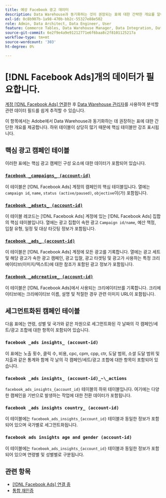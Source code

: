 ```yaml
---
title: 예상 Facebook 광고 데이터
description: Data Warehouse과 동기화하는 것이 권장되는 표에 대한 간략한 개요를 알아봅니다
exl-id: 0c8b907b-1a98-470b-bb2c-55327e88e502
role: Admin, Data Architect, Data Engineer, User
feature: Commerce Tables, Data Warehouse Manager, Data Integration, Data Import/Export
source-git-commit: 6e2f9e4a9e91212771e6f6baa8c2f8101125217a
workflow-type: tm+mt
source-wordcount: '303'
ht-degree: 0%

---
```


# [!DNL Facebook Ads]개의 데이터가 필요합니다.

[계정 [!DNL Facebook Ads] 연결](../integrations/facebook-ads.md)한 후 [Data Warehouse 관리자](../../../data-analyst/data-warehouse-mgr/tour-dwm.md)를 사용하여 분석할 관련 데이터 필드를 쉽게 추적할 수 있습니다.

이 항목에서는 Adobe에서 Data Warehouse과 동기화하는 데 권장하는 표에 대한 간단한 개요를 제공합니다. 하위 테이블이 상당히 많기 때문에 핵심 테이블만 강조 표시됩니다.

## 핵심 광고 캠페인 테이블

이러한 표에는 핵심 광고 캠페인 구성 요소에 대한 데이터가 포함되어 있습니다.

### [`facebook _campaigns_ (account-id)`](https://developers.facebook.com/docs/marketing-api/reference/ad-campaign-group)

이 테이블은 [!DNL Facebook Ads] 계정의 캠페인의 핵심 테이블입니다. 열에는 `campaign id`, `name`, `status (active/paused)`, `objective`이(가) 포함됩니다.

### [`facebook _adsets_ (account-id)`](https://developers.facebook.com/docs/marketing-api/reference/ad-campaign)

이 테이블 레코드는 [!DNL Facebook Ads] 계정에 있는 [!DNL Facebook Ads] 집합의 핵심 테이블입니다. 열에는 광고 집합이 속한 광고 `Campaign id/name`, 예산 책정, 입찰 유형, 일정 및 대상 타깃팅 정보가 포함됩니다.

### [`facebook _ads_ (account-id)`](https://developers.facebook.com/docs/marketing-api/reference/adgroup)

이 테이블은 [!DNL Facebook Ads] 계정에 모든 광고를 기록합니다. 열에는 광고 세트 및 해당 광고가 속한 광고 캠페인, 광고 입찰, 광고 타겟팅 및 광고가 사용하는 특정 크리에이티브(이미지/텍스트)에 대한 참조가 포함된 광고 정보가 포함됩니다.

### [`facebook _adcreative_ (account-id)`](https://developers.facebook.com/docs/marketing-api/reference/ad-creative)

이 테이블은 [!DNL Facebook Ads]에서 사용되는 크리에이티브를 기록합니다. 크리에이티브에는 크리에이티브 이름, 설명 및 적절한 경우 관련 이미지 URL이 포함됩니다.

## 세그먼트화된 캠페인 테이블

다음 표에는 연령, 성별 및 국가와 같은 차원으로 세그먼트화된 각 날짜의 각 캠페인/세트/광고 조합에 대한 항목이 포함되어 있습니다.

### `facebook _ads insights_ (account-id)`

이 표에는 노출 횟수, 클릭 수, 비용, cpc, cpm, cpp, ctr, 도달 범위, 소셜 도달 범위 및 지출과 같은 통계와 함께 각 날의 각 캠페인/세트/광고 조합에 대한 항목이 포함되어 있습니다.

### `facebook _ads insights_ (account-id)_~\_actions`

`facebook_ads_insights_{account_id}` 테이블의 하위 테이블입니다. 여기에는 다양한 캠페인을 기반으로 발생하는 작업에 대한 전환 데이터가 포함됩니다.

### `facebook _ads insights country_ (account-id)`

이 테이블에는 `facebook_ads_insights_{account_id}` 테이블과 동일한 정보가 포함되어 있으며 국가별로 세그먼트화됩니다.

### `facebook ads insights age and gender (account-id)`

이 테이블에는 `facebook_ads_insights_{account_id}` 테이블과 동일한 정보가 포함되어 있으며 연령별 및 성별별로 구분됩니다.

## 관련 항목

* [ [!DNL Facebook Ads] 연결 중](../integrations/facebook-ads.md)
* [통합 재인증](https://experienceleague.adobe.com/docs/commerce-knowledge-base/kb/how-to/mbi-reauthenticating-integrations.html?lang=ko)
